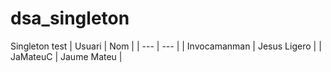 # dsa_singleton
Singleton test
| Usuari | Nom |
| --- | --- |
| Invocamanman | Jesus Ligero |
| JaMateuC | Jaume Mateu |
